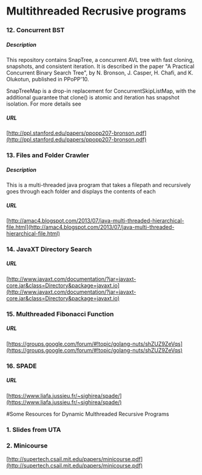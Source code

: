 # Multithreaded Recrusive programs

### 12. Concurrent BST
##### Description
This repository contains SnapTree, a concurrent AVL tree with fast
cloning, snapshots, and consistent iteration.  It is described in
the paper "A Practical Concurrent Binary Search Tree", by N. Bronson,
J. Casper, H. Chafi, and K. Olukotun, published in PPoPP'10.

SnapTreeMap is a drop-in replacement for ConcurrentSkipListMap,
with the additional guarantee that clone() is atomic and
iteration has snapshot isolation.  For more details see

##### URL
[http://ppl.stanford.edu/papers/ppopp207-bronson.pdf](http://ppl.stanford.edu/papers/ppopp207-bronson.pdf)

### 13. Files and Folder Crawler
##### Description
This is a multi-threaded java program that takes a filepath and recursively goes through each folder and displays the contents of each 


##### URL
[http://amac4.blogspot.com/2013/07/java-multi-threaded-hierarchical-file.html](http://amac4.blogspot.com/2013/07/java-multi-threaded-hierarchical-file.html)

### 14. JavaXT Directory Search
##### URL
[http://www.javaxt.com/documentation/?jar=javaxt-core.jar&class=Directory&package=javaxt.io](http://www.javaxt.com/documentation/?jar=javaxt-core.jar&class=Directory&package=javaxt.io)

### 15. Multhreaded Fibonacci Function
##### URL
[https://groups.google.com/forum/#!topic/golang-nuts/shZUZ9ZeVqs](https://groups.google.com/forum/#!topic/golang-nuts/shZUZ9ZeVqs)

### 16. SPADE
##### URL
[https://www.liafa.jussieu.fr/~sighirea/spade/](https://www.liafa.jussieu.fr/~sighirea/spade/)


#Some Resources for Dynamic Multhreaded Recursive Programs
### 1. Slides from UTA


### 2. Minicourse
[http://supertech.csail.mit.edu/papers/minicourse.pdf](http://supertech.csail.mit.edu/papers/minicourse.pdf)

